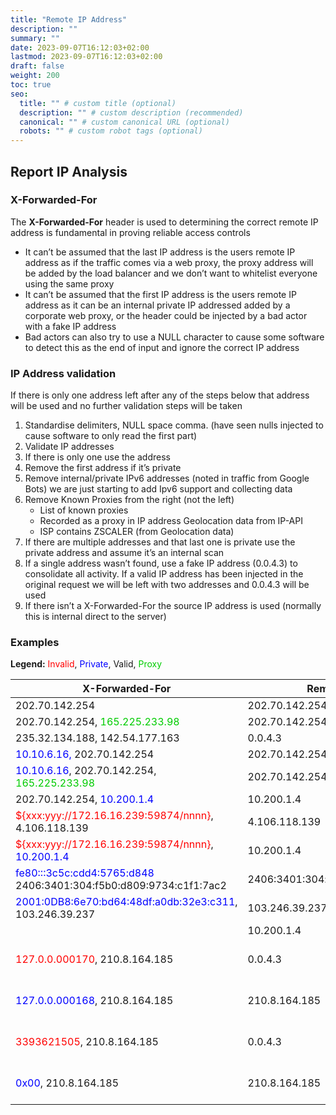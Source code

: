 ```yaml
---
title: "Remote IP Address"
description: ""
summary: ""
date: 2023-09-07T16:12:03+02:00
lastmod: 2023-09-07T16:12:03+02:00
draft: false
weight: 200
toc: true
seo:
  title: "" # custom title (optional)
  description: "" # custom description (recommended)
  canonical: "" # custom canonical URL (optional)
  robots: "" # custom robot tags (optional)
---
```


## Report IP Analysis

### X-Forwarded-For
The **X-Forwarded-For** header is used to determining the correct remote IP address is fundamental in proving reliable access controls
- It can’t be assumed that the last IP address is the users remote IP address as if the traffic comes via a web proxy, the proxy address will be added by the load balancer and we don’t want to whitelist everyone using the same proxy
- It can’t be assumed that the first IP address is the users remote IP address as it can be an internal private IP addressed added by a corporate web proxy, or the header could be injected by a bad actor with a fake IP address
- Bad actors can also try to use a NULL character to cause some software to detect this as the end of input and ignore the correct IP address

### IP Address validation
If there is only one address left after any of the steps below that address will be used and no further validation steps will be taken

1. Standardise delimiters, NULL space comma. (have seen nulls injected to cause software to only read the first part)
2. Validate IP addresses
3. If there is only one use the address
4. Remove the first address if it’s private
5. Remove internal/private IPv6 addresses (noted in traffic from Google Bots) we are just starting to add Ipv6 support and collecting data
6. Remove Known Proxies from the right (not the left)
    - List of known proxies
    - Recorded as a proxy in IP address Geolocation data from IP-API
    - ISP contains ZSCALER (from Geolocation data)
7. If there are multiple addresses and that last one is private use the private address and assume it’s an internal scan
8. If a single address wasn’t found, use a fake IP address (0.0.4.3) to consolidate all activity. If a valid IP address has been injected in the original request we will be left with two addresses and 0.0.4.3 will be used
9. If there isn’t a X-Forwarded-For the source IP address is used (normally this is internal direct to the server)

### Examples

**Legend:** <span style="color:red">Invalid</span>, <span style="color:blue">Private</span>, Valid, <span style="color:#00cc00">Proxy</span>

|X-Forwarded-For|Remote IP Address|Comment|
|--|--|--|
|202.70.142.254|202.70.142.254||
|202.70.142.254, <span style="color:#00cc00">165.225.233.98</span>|202.70.142.254||
|235.32.134.188, 142.54.177.163|0.0.4.3|Suspicious|
|<span style="color:blue">10.10.6.16,</span> 202.70.142.254|202.70.142.254||
|<span style="color:blue">10.10.6.16</span>, 202.70.142.254, <span style="color:#00cc00">165.225.233.98</span>|202.70.142.254||
|202.70.142.254, <span style="color:blue">10.200.1.4</span>|10.200.1.4||
|<span style="color:red">${xxx:yyy://172.16.16.239:59874/nnnn}</span>, 4.106.118.139|4.106.118.139||
|<span style="color:red">${xxx:yyy://172.16.16.239:59874/nnnn}</span>, <span style="color:blue">10.200.1.4</span>|10.200.1.4||
|<span style="color:blue">fe80:::3c5c:cdd4:5765:d848</span> 2406:3401:304:f5b0:d809:9734:c1f1:7ac2|2406:3401:304:f5b0:d809:9734:c1f1:7ac2||
|<span style="color:blue">2001:0DB8:6e70:bd64:48df:a0db:32e3:c311</span>, 103.246.39.237|103.246.39.237||
||10.200.1.4|Source IP|
|<span style="color:red">127.0.0.000170</span>, 210.8.164.185|0.0.4.3|Suspicious, invalid local IP|
|<span style="color:blue">127.0.0.000168</span>, 210.8.164.185|210.8.164.185|Valid local IP Removed|
|<span style="color:red">3393621505</span>, 210.8.164.185|0.0.4.3|Suspicious, invalid local IP|
|<span style="color:blue">0x00</span>, 210.8.164.185|210.8.164.185|Valid local IP Removed|

